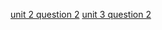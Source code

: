 [unit 2 question 2](https://replit.com/@AKASHSINGH87/unit-2-question-2Akash-Kumar-Singh?v=1)
[unit 3 question 2](https://replit.com/@AKASHSINGH87/unit-3-question-2?v=1)
